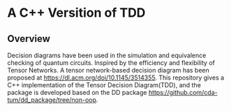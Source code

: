 # A C++ Versition of TDD

## Overview
Decision diagrams have been used in the simulation and equivalence checking of quantum circuits. Inspired by the efficiency and flexibility of Tensor Networks. A tensor network-based decision diagram has been proposed at https://dl.acm.org/doi/10.1145/3514355. This repository gives a C++ implementation of the Tensor Decision Diagram(TDD), and the package is developed based on the DD package https://github.com/cda-tum/dd_package/tree/non-oop. 
